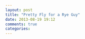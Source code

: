 ```yaml
---
layout: post
title: "Pretty Fly for a Rye Guy"
date: 2013-08-19 19:12
comments: true
categories: 
---
```

